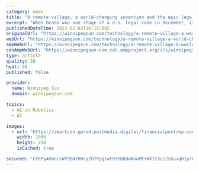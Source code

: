 ```yaml
---
category: news
title: "A remote village, a world-changing invention and the epic legal fight that followed"
excerpt: "When Ocado won one stage of a U.S. legal case in December, its value rose by more than £1 billion that day, while AutoStore’s dropped. On one side is a quiet, determined Scandinavian company that spent a quarter of a century diligently making its robots work,"
publishedDateTime: 2022-02-02T16:15:00Z
originalUrl: "https://winnipegsun.com/technology/a-remote-village-a-world-changing-invention-and-the-epic-legal-fight-that-followed"
webUrl: "https://winnipegsun.com/technology/a-remote-village-a-world-changing-invention-and-the-epic-legal-fight-that-followed"
ampWebUrl: "https://winnipegsun.com/technology/a-remote-village-a-world-changing-invention-and-the-epic-legal-fight-that-followed/wcm/80b63689-dfc4-45c2-a77a-9bd947f82f27/amp/"
cdnAmpWebUrl: "https://winnipegsun-com.cdn.ampproject.org/c/s/winnipegsun.com/technology/a-remote-village-a-world-changing-invention-and-the-epic-legal-fight-that-followed/wcm/80b63689-dfc4-45c2-a77a-9bd947f82f27/amp/"
type: article
quality: 38
heat: 38
published: false

provider:
  name: Winnipeg Sun
  domain: winnipegsun.com

topics:
  - AI in Robotics
  - AI

images:
  - url: "https://smartcdn.gprod.postmedia.digital/financialpost/wp-content/uploads/2022/01/vw0202autostore.jpg"
    width: 1000
    height: 750
    isCached: true

secured: "CVRPyAVmni+WfDBNtHHcyZGfFpgrwtD9YQQdwWvwMt+WXIt3ci2zGuvqH1yrPVleEKGQei+cvYXsimbhmCs0dfYfZVkauKc545gzvUly/asvuzkFvngqo7YTKA7yKfP0qsxntbamjQQZjgYuR/uq0PkEz7If10HRoIgQVW3dqFlFKudokZcL4/AIZrxPJdpHevJqCosiZpnquS/9mzVvxwTBN2HMSsUy0XObXBvMSN7Sq+j+QuvA37BJvauCeCqSN27fONnWAncnIEPmhATIj5EXKEs93DCkZPWJvqtwXCensSuNo8AE1XHWdpRroqB6fRqkaB8yq1v8xAtxSupIWpNEZgb4tGBbkPJ6Wni4jVk=;VLVMQ0/xbtfSBMdSlWpo6g=="
---
```


